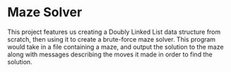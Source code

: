 # Maze Solver

This project features us creating a Doubly Linked List data structure from scratch, then using it to create a brute-force maze solver.
This program would take in a file containing a maze, and output the solution to the maze along with messages describing the moves it made in order to find the solution.
